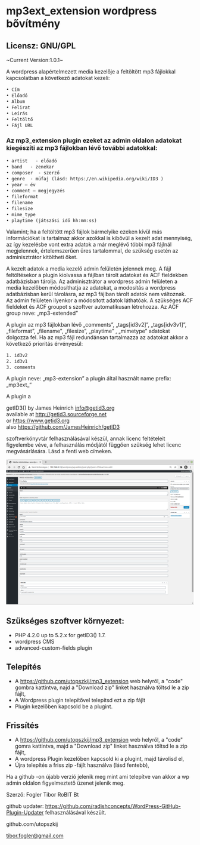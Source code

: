 # mp3ext_extension wordpress bővítmény
## Licensz: GNU/GPL

~Current Version:1.0.1~

A wordpress alapértelmezett media kezelője a feltöltött mp3 fájlokkal kapcsolatban a következő adatokat kezeli:

    • Cím
    • Előadó
    • Album
    • Felirat
    • Leírás
    • Feltöltő
    • Fájl URL

### Az mp3_extension plugin ezeket az admin oldalon adatokat kiegészíti az mp3 fájlokban lévő további adatokkal:

    • artist   - előadó
    • band   - zenekar
    • composer  - szerző
    • genre  - müfaj (lásd: https://en.wikipedia.org/wiki/ID3 )
    • year – év
    • comment – megjegyzés
    • fileformat
    • filename
    • filesize
    • mime_type
    • playtime (játszási idő hh:mm:ss)

Valamint; ha a feltöltött mp3 fájlok bármelyike ezeken kívül más információkat is tartalmaz akkor azokkal is kibővül a kezelt adat mennyiség, az így kezelésbe vont extra adatok a már meglévő többi mp3 fájlnál megjelennek, értelemszerűen üres tartalommal, de szükség esetén az adminisztrátor kitöltheti őket.

A kezelt adatok a media kezelő admin felületén jelennek meg.
A fájl feltöltésekor a plugin kiolvassa a fájlban tárolt adatokat és ACF fieldekben adatbázisban tárolja. Az adminisztrátor a wordpress admin felületen a media kezelőben módosíthatja az adatokat, a modosítás a wordpress adatbázisban kerül tárolásra, az mp3 fájlban tárolt adatok nem változnak. Az admin felületen ilyenkor a módosított adatok láthatóak.
A szükséges ACF fieldeket és ACF groupot s szoftver automatikusan létrehozza.
Az ACF group neve: „mp3-extended” 

A plugin az mp3 fájlokban lévő „comments”, „tags[id3v2]”, „tags[idv3v1]”, „fileformat”, „filename”, „filesize”, „playtime” , „mimetype” adatokat dolgozza fel.
Ha az mp3 fájl redundánsan tartalmazza az adatokat akkor a következő prioritás érvényesül:

    1. id3v2
    2. id3v1
    3. comments
    
A plugin neve: „mp3-extension” a plugin által használt name prefix:  „mp3ext_”

A plugin a 

getID3() by James Heinrich <info@getid3.org>               
available at http://getid3.sourceforge.net                 
           or https://www.getid3.org                        
          also https://github.com/JamesHeinrich/getID3  

szoftverkönyvtár felhasználásával készül, annak licenc feltételeit figyelembe véve, a felhasználás módjától függően szükség lehet  licenc megvásárlására.
Lásd a fenti web címeken.

![screen](screen.png)

## Szükséges szoftver környezet:

- PHP 4.2.0 up to 5.2.x for getID3() 1.7.
- wordpress CMS
- advanced-custom-fields plugin


## Telepítés
- A https://github.com/utopszkij/mp3_extension web helyről, a "code" gombra kattintva, najd a "Download zip" linket használva töltsd le a zip fájlt,  
- A Wordpress plugin telepítővel telepitsd ezt a zip fájlt 
- Plugin kezelőben kapcsold be a plugint.

## Frissítés
- A https://github.com/utopszkij/mp3_extension web helyről, a "code" gomra kattintva, majd a "Download zip" linket használva töltsd le a zip fájlt, 
- A wordpress Plugin kezelőben kapcsold ki a plugint, majd távolisd el,
- Újra telepítés a friss zip -fájlt használva (lásd fentebb),
      
Ha a github -on újabb verzió jelenik meg mint ami telepítve van akkor a wp admin oldalon figyelmeztető üzenet jelenik meg.      
      
Szerző: Fogler Tibor RoBIT Bt

github updater: https://github.com/radishconcepts/WordPress-GitHub-Plugin-Updater felhasználásával készült.


github.com/utopszkij

tibor.fogler@gmail.com
